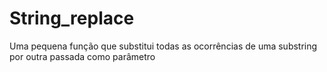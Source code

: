 # String_replace
Uma pequena função que substitui todas as ocorrências de uma substring  por outra passada como parâmetro
